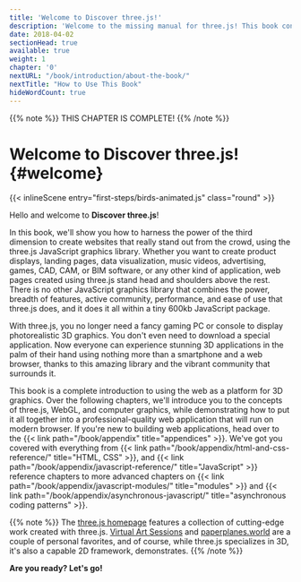 ```yaml
---
title: 'Welcome to Discover three.js!'
description: 'Welcome to the missing manual for three.js! This book contains everything you need to create stunning 3D web apps of any size, such as product displays, landing pages, data visualization, music videos, games, and more.'
date: 2018-04-02
sectionHead: true
available: true
weight: 1
chapter: '0'
nextURL: "/book/introduction/about-the-book/"
nextTitle: "How to Use This Book"
hideWordCount: true
---
```


{{% note %}}
THIS CHAPTER IS COMPLETE!
{{% /note %}}

# Welcome to Discover three.js! {#welcome}

{{< inlineScene entry="first-steps/birds-animated.js" class="round" >}}

Hello and welcome to **Discover three.js**!

In this book, we'll show you how to harness the power of the third dimension to create websites that really stand out from the crowd, using the three.js JavaScript graphics library. Whether you want to create product displays, landing pages, data visualization, music videos, advertising, games, CAD, CAM, or BIM software, or any other kind of application, web pages created using three.js stand head and shoulders above the rest. There is no other JavaScript graphics library that combines the power, breadth of features, active community, performance, and ease of use that three.js does, and it does it all within a tiny 600kb JavaScript package.

With three.js, you no longer need a fancy gaming PC or console to display photorealistic 3D graphics. You don't even need to download a special application. Now everyone can experience stunning 3D applications in the palm of their hand using nothing more than a smartphone and a web browser, thanks to this amazing library and the vibrant community that surrounds it.

This book is a complete introduction to using the web as a platform for 3D graphics. Over the following chapters, we'll introduce you to the concepts of three.js, WebGL, and computer graphics, while demonstrating how to put it all together into a professional-quality web application that will run on modern browser. If you're new to building web applications, head over to the {{< link path="/book/appendix" title="appendices" >}}. We've got you covered with everything from {{< link path="/book/appendix/html-and-css-reference/" title="HTML, CSS" >}}, and {{< link path="/book/appendix/javascript-reference/" title="JavaScript" >}} reference chapters to more advanced chapters on {{< link path="/book/appendix/javascript-modules/" title="modules" >}} and {{< link path="/book/appendix/asynchronous-javascript/" title="asynchronous coding patterns" >}}.

{{% note %}}
The [three.js homepage](https://threejs.org/) features a collection of cutting-edge work created with three.js. [Virtual Art Sessions](https://virtualart.chromeexperiments.com/artists/andrea-blasich/sessions/bull/) and [paperplanes.world](https://paperplanes.world/) are a couple of personal favorites, and of course, while three.js specializes in 3D, it's also a capable 2D framework,  demonstrates.
{{% /note %}}

**Are you ready? Let's go!**
